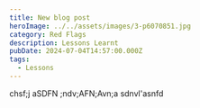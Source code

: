 ```yaml
---
title: New blog post
heroImage: ../../assets/images/3-p6070851.jpg
category: Red Flags
description: Lessons Learnt
pubDate: 2024-07-04T14:57:00.000Z
tags:
  - Lessons
---
```

chsf;j aSDFN ;ndv;AFN;Avn;a sdnvl'asnfd
